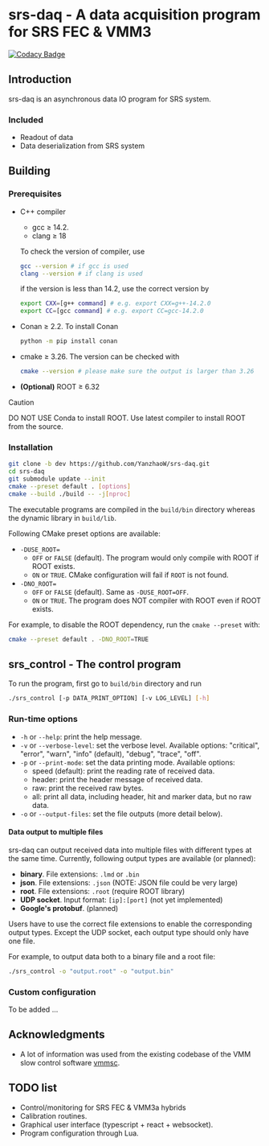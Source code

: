 # srs-daq - A data acquisition program for SRS FEC & VMM3

[![Codacy Badge](https://app.codacy.com/project/badge/Grade/7e8c956af1bc46c7836524f1ace32c11)](https://app.codacy.com/gh/YanzhaoW/srs-daq/dashboard?utm_source=gh&utm_medium=referral&utm_content=&utm_campaign=Badge_grade)

## Introduction

srs-daq is an asynchronous data IO program for SRS system.

### Included

- Readout of data
- Data deserialization from SRS system

## Building

### Prerequisites

- C++ compiler 
  - gcc <span>&#8805;</span> 14.2.
  - clang <span>&#8805;</span> 18

  To check the version of compiler, use
  ```bash
  gcc --version # if gcc is used
  clang --version # if clang is used
  ```
  if the version is less than 14.2, use the correct version by
  ```bash
  export CXX=[g++ command] # e.g. export CXX=g++-14.2.0
  export CC=[gcc command] # e.g. export CC=gcc-14.2.0
  ```
- Conan <span>&#8805;</span> 2.2. To install Conan
    ```bash
    python -m pip install conan
    ```
- cmake <span>&#8805;</span> 3.26. The version can be checked with
  ```bash
  cmake --version # please make sure the output is larger than 3.26
  ```
- **(Optional)** ROOT <span>&#8805;</span> 6.32

> [!CAUTION]
> DO NOT USE Conda to install ROOT. Use latest compiler to install ROOT from the source.

### Installation

```bash
git clone -b dev https://github.com/YanzhaoW/srs-daq.git
cd srs-daq
git submodule update --init
cmake --preset default . [options]
cmake --build ./build -- -j[nproc]
```

The executable programs are compiled in the `build/bin` directory whereas the dynamic library in `build/lib`.

Following CMake preset options are available:

- `-DUSE_ROOT=`
  - `OFF` or `FALSE` (default). The program would only compile with ROOT if ROOT exists. 
  - `ON` or `TRUE`. CMake configuration will fail if `ROOT` is not found. 
- `-DNO_ROOT=`
  - `OFF` or `FALSE` (default). Same as `-DUSE_ROOT=OFF`.
  - `ON` or `TRUE`. The program does NOT compiler with ROOT even if ROOT exists.

For example, to disable the ROOT dependency, run the `cmake --preset` with:

```bash
cmake --preset default . -DNO_ROOT=TRUE
```

## srs_control - The control program

To run the program, first go to `build/bin` directory and run

```bash
./srs_control [-p DATA_PRINT_OPTION] [-v LOG_LEVEL] [-h]
```

### Run-time options

- `-h` or `--help`: print the help message.
- `-v` or `--verbose-level`: set the verbose level. Available options: "critical", "error", "warn", "info" (default), "debug", "trace", "off".
- `-p` or `--print-mode`: set the data printing mode. Available options:
  - speed (default): print the reading rate of received data.
  - header: print the header message of received data.
  - raw: print the received raw bytes.
  - all: print all data, including header, hit and marker data, but no raw data.
- `-o` or `--output-files`: set the file outputs (more detail below).

#### Data output to multiple files

srs-daq can output received data into multiple files with different types at the same time. Currently, following output types are available (or planned):

- **binary**. File extensions: `.lmd` or `.bin`
- **json**. File extensions: `.json` (NOTE: JSON file could be very large)
- **root**. File extensions: `.root` (require ROOT library)
- **UDP socket**. Input format: `[ip]:[port]` (not yet implemented)
- **Google's protobuf**. (planned)

Users have to use the correct file extensions to enable the corresponding output types. Except the UDP socket, each output type should only have one file.

For example, to output data both to a binary file and a root file:

```bash
./srs_control -o "output.root" -o "output.bin"
```

### Custom configuration

To be added ...

## Acknowledgments

- A lot of information was used from the existing codebase of the VMM slow control software [vmmsc](https://gitlab.cern.ch/rd51-slow-control/vmmsc.git).

## TODO list

- Control/monitoring for SRS FEC & VMM3a hybrids
- Calibration routines.
- Graphical user interface (typescript + react + websocket).
- Program configuration through Lua.
